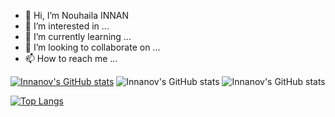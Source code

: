 - 👋 Hi, I’m Nouhaila INNAN
- 👀 I’m interested in ...
- 🌱 I’m currently learning ...
- 💞️ I’m looking to collaborate on ...
- 📫 How to reach me ...

<!---
Innanov/Innanov is a ✨ special ✨ repository because its `README.md` (this file) appears on your GitHub profile.
You can click the Preview link to take a look at your changes.
--->
[![Innanov's GitHub stats](https://github-readme-stats.vercel.app/api?username=Innanov)](https://github.com/Innanov/github-readme-stats)
![Innanov's GitHub stats](https://github-readme-stats.vercel.app/api?username=Innanova&show_icons=true)
![Innanov's GitHub stats](https://github-readme-stats.vercel.app/api?username=Innanov&show_icons=true&theme=radical)


[![Top Langs](https://github-readme-stats.vercel.app/api/top-langs/?username=Innanov)](https://github.com/Innanov/github-readme-stats)
